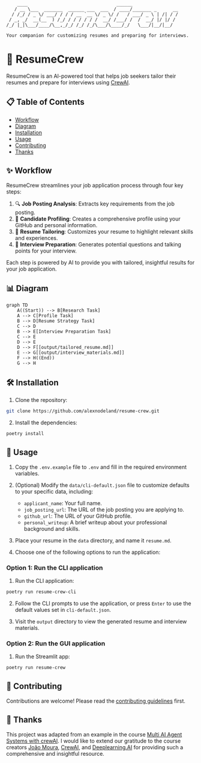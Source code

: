 ```
    ____                                 ______                 
   / __ \___  _______  ______ ___  ___  / ____/_______ _      __
  / /_/ / _ \/ ___/ / / / __ `__ \/ _ \/ /   / ___/ _ \ | /| / /
 / _, _/  __(__  ) /_/ / / / / / /  __/ /___/ /  /  __/ |/ |/ / 
/_/ |_|\___/____/\__,_/_/ /_/ /_/\___/\____/_/   \___/|__/|__/  

Your companion for customizing resumes and preparing for interviews.
```

# 🚀 ResumeCrew

ResumeCrew is an AI-powered tool that helps job seekers tailor their resumes and prepare for interviews using [CrewAI](https://github.com/joaomdmoura/crewAI).

## 📋 Table of Contents
- [Workflow](#-workflow)
- [Diagram](#-diagram)
- [Installation](#-installation)
- [Usage](#-usage)
- [Contributing](#-contributing)
- [Thanks](#-thanks)

## ✨ Workflow

ResumeCrew streamlines your job application process through four key steps:

1. 🔍 **Job Posting Analysis**: Extracts key requirements from the job posting.
2. 👤 **Candidate Profiling**: Creates a comprehensive profile using your GitHub and personal information.
3. 📝 **Resume Tailoring**: Customizes your resume to highlight relevant skills and experiences.
4. 🎤 **Interview Preparation**: Generates potential questions and talking points for your interview.

Each step is powered by AI to provide you with tailored, insightful results for your job application.

## 📊 Diagram

```mermaid
graph TD
    A((Start)) --> B[Research Task]
    A --> C[Profile Task]
    B --> D[Resume Strategy Task]
    C --> D
    B --> E[Interview Preparation Task]
    C --> E
    D --> E
    D --> F[[output/tailored_resume.md]]
    E --> G[[output/interview_materials.md]]
    F --> H((End))
    G --> H
```

## 🛠️ Installation

1. Clone the repository:

```sh
git clone https://github.com/alexnodeland/resume-crew.git
```

2. Install the dependencies:

```sh
poetry install
```

## 🚀 Usage

1. Copy the `.env.example` file to `.env` and fill in the required environment variables.

2. (Optional) Modify the `data/cli-default.json` file to customize defaults to your specific data, including:

    - `applicant_name`: Your full name.
    - `job_posting_url`: The URL of the job posting you are applying to.
    - `github_url`: The URL of your GitHub profile.
    - `personal_writeup`: A brief writeup about your professional background and skills.

3. Place your resume in the `data` directory, and name it `resume.md`.
    
4. Choose one of the following options to run the application:

### Option 1: Run the CLI application

1. Run the CLI application:

```sh
poetry run resume-crew-cli
```

2. Follow the CLI prompts to use the application, or press `Enter` to use the default values set in `cli-default.json`.

3. Visit the `output` directory to view the generated resume and interview materials.

### Option 2: Run the GUI application

1. Run the Streamlit app:

```sh
poetry run resume-crew
```

## 🤝 Contributing

Contributions are welcome! Please read the [contributing guidelines](CONTRIBUTING.md) first.

## 🙏 Thanks

This project was adapted from an example in the course [Multi AI Agent Systems with crewAI](https://www.deeplearning.ai/short-courses/multi-ai-agent-systems-with-crewai/). I would like to extend our gratitude to the course creators [João Moura](https://github.com/joaomdmoura), [CrewAI](https://www.crewai.com/), and [Deeplearning.AI](https://www.deeplearning.ai/) for providing such a comprehensive and insightful resource.

